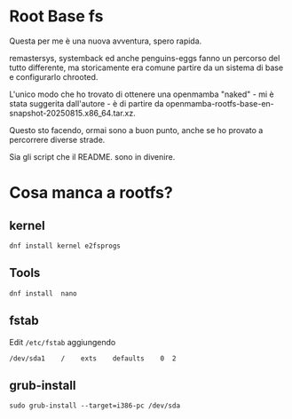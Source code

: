 # Root Base fs

Questa per me è una nuova avventura, spero rapida.

remastersys, systemback ed anche penguins-eggs fanno un percorso del tutto differente, ma storicamente era comune partire da un sistema di base e configurarlo chrooted.

L'unico modo che ho trovato di ottenere una openmamba "naked" - mi è stata suggerita dall'autore - è di partire da openmamba-rootfs-base-en-snapshot-20250815.x86_64.tar.xz.

Questo sto facendo, ormai sono a buon punto, anche se ho provato a percorrere diverse strade.

Sia gli script che il README. sono in divenire.

# Cosa manca a rootfs?

## kernel
```
dnf install kernel e2fsprogs
```

## Tools
```
dnf install  nano
```

## fstab
Edit `/etc/fstab` aggiungendo 
```
/dev/sda1    /    exts    defaults    0  2
```

## grub-install
```
sudo grub-install --target=i386-pc /dev/sda
```


